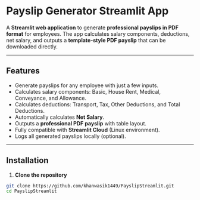 # Payslip Generator Streamlit App

A **Streamlit web application** to generate **professional payslips in PDF format** for employees. The app calculates salary components, deductions, net salary, and outputs a **template-style PDF payslip** that can be downloaded directly.  

---

## Features

- Generate payslips for any employee with just a few inputs.  
- Calculates salary components: Basic, House Rent, Medical, Conveyance, and Allowance.  
- Calculates deductions: Transport, Tax, Other Deductions, and Total Deductions.  
- Automatically calculates **Net Salary**.  
- Outputs a **professional PDF payslip** with table layout.  
- Fully compatible with **Streamlit Cloud** (Linux environment).  
- Logs all generated payslips locally (optional).  

---

## Installation

1. **Clone the repository**

```bash
git clone https://github.com/khanwasik1449/PayslipStreamlit.git
cd PayslipStreamlit